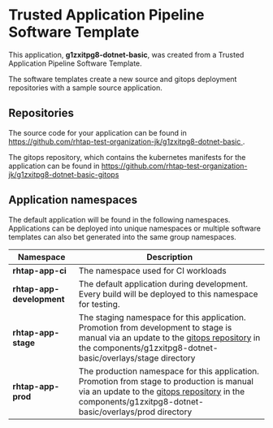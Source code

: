 # Trusted Application Pipeline Software Template

This application, **g1zxitpg8-dotnet-basic**, was created from a Trusted Application Pipeline Software Template.

The software templates create a new source and gitops deployment repositories with a sample source application. 

## Repositories

The source code for your application can be found in [https://github.com/rhtap-test-organization-jk/g1zxitpg8-dotnet-basic ](https://github.com/rhtap-test-organization-jk/g1zxitpg8-dotnet-basic ).
 
The gitops repository, which contains the kubernetes manifests for the application can be found in 
[https://github.com/rhtap-test-organization-jk/g1zxitpg8-dotnet-basic-gitops ](https://github.com/rhtap-test-organization-jk/g1zxitpg8-dotnet-basic-gitops ) 

## Application namespaces 

The default application will be found in the following namespaces. Applications can be deployed into unique namespaces or multiple software templates can also bet generated into the same group namespaces.  

|  Namespace   |  Description   |  
| -------- | -------- |
| **rhtap-app-ci** | The namespace used for CI workloads |
| **rhtap-app-development** | The default application during development. Every build will be deployed to this namespace for testing. |
| **rhtap-app-stage** | The staging namespace for this application. Promotion from development to stage is manual via an update to the [gitops repository](https://github.com/rhtap-test-organization-jk/g1zxitpg8-dotnet-basic-gitops ) in the components/g1zxitpg8-dotnet-basic/overlays/stage directory |
| **rhtap-app-prod** | The production namespace for this application. Promotion from stage to production is manual via an update to the [gitops repository](https://github.com/rhtap-test-organization-jk/g1zxitpg8-dotnet-basic-gitops ) in the components/g1zxitpg8-dotnet-basic/overlays/prod directory |